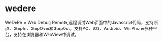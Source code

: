 wedere
======

WeDeRe = Web Debug Remote,远程调试Web页面中的Javascript代码，支持断点、StepIn、StepOver和StepOut。支持PC、iOS、Android、WinPhone多种平台，支持在浏览器和WebView中调试。
